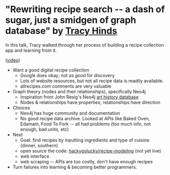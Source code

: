 # "Rewriting recipe search -- a dash of sugar, just a smidgen of graph database" by [Tracy Hinds](https://twitter.com/hackygolucky)

In this talk, Tracy walked through her process of building a recipe collection app and learning from it.

([video](https://www.youtube.com/watch?v=IZONih1l4As))

* Want a good digital recipe collection
  * Google does okay; not as good for discovery
  * Lots of website resources, but not all recipe data is readily available.
  * allrecipes.com comments are very valuable
* Graph theory (nodes and their relationships), specifically Neo4j
  * Inspiration from John Resig's Neo4j [art history database](http://ejohn.org/blog/building-art-history-database-computer-vision/)
  * Nodes & relationships have properties; relationships have direction
* Choices
  * Neo4j has huge community and documentation
  * No good recipe data archive. Looked at APIs like Baked Oven, Edamam, Food To Fork -- all had problems (too much info, not enough, bad units, etc)
* Next
  * Goal: find recipes by inputting ingredients and type of cuisine (dinner, southern)
  * open source the code: [hackygolucky/recipe-modeling](https://github.com/hackygolucky/recipe-modeling) (not yet live)
  * web interface
  * web scraping -- APIs are too costly, don't have enough recipes
* Turn failures into learning & becoming better programmers.
